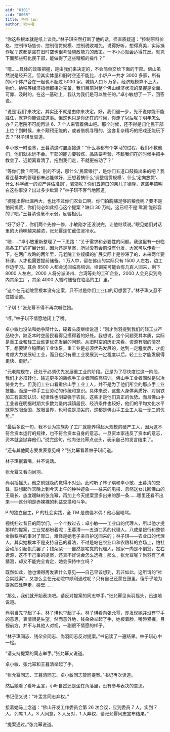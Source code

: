 ```yaml
---
aid: "0101"
zid: "0065"
title: 争吵（五）
author: 吹牛者
---
```


“你这些根本就是纸上谈兵。”林子琪突然打断了他的话，径直质疑道：“控制原料价格、控制市场售价、控制信贷规模、控制税收减免，说得好听，想得真美，实际操作呢？这都是些在旧时空也很考验施政能力的政策。一不小心就会适得其反。就凭下面那些归化民干部，能做得了这些精细的操作？”



“嗯……具体的政策把握，是由我们来决定的，不会简单交给下面的干部。佛山虽然说是经开区，但其实体量和旧时空还不能比，小炉户一共才 3000 多家，所有的小个体户合在一起也不超过 5000 家。城镇人口 5 万多。经济规模算不上大，物价、纳税等经济指标都相对完备，我们目前对整个佛山经济状况的掌握是全面、可靠、及时的。在这一基础上，我认为我们是可以胜任的。”卓小敏想了一下，回答说。



“说是‘我们’来决定，其实还不就是由你来决定。好，我们退一步，先不说你能不能胜任，就算你能做成这事。但这也只是你还在的时候，你走了以后呢？明年怎么办？元老院不可能再派 6、7 个人来管着佛山吧。那个时候，还不得是归化民干部上位？到时候，来个颟顸无能的，或者借机寻租的，这套复杂精巧的把戏还能玩下去？”林子琪反驳道。



卓小敏一时语塞，王暮清这时皱眉接道：“什么事都有个学习的过程，我们不教他们，他们就永远不会。干部的能力要锻炼、品质要考验，不趁我们在的时候手把手教会了、近距离看清了，拖到我们走，不就更被动了？”



“等你们教？呵呵。别的不说，那什么‘民营银行’，是你们五道口鼓捣出来的吧？我看连基本的管理都未必能做好，还想着搞什么‘调整信贷规模’、什么‘定向放贷’、什么‘科学统一的资产评估准则’，骗鬼呢？你们五道口的亲儿子德隆，这些年搞明白这些事没？出过多少纰漏？”林子琪不客气地回道。



“德隆出得纰漏再大，也比不过你们农业口啊。你们拍胸脯足够的粮食呢？要不是怕闹饥荒，你们何必如此担心这个提案？缺口 30 万吨，这已经不是‘纰漏’能形容的了吧。”王暮清也毫不示弱，反唇相讥。



“好了好了，你们两个先停一停，小敏刚才还没说完，让他继续说。”眼见她们对话里的火药味越来越浓，张允幂连忙截住泼冷水。



“嗯……”卓小敏重新整理了一下思路：“关于需求和必要性的问题。我这里有一份临高各工厂的扩展计划，因为还是草案，所以没有会前没有分发，大家可以传看一下。在两广攻略的两年里，元老院工业规模的扩展实际上是停滞了的，未来两年要补课。人才也需要提前储备。1 万人中，留在佛山的实际只有 1500 人左右，边工作边学习。其余 8500 人都会送回临高培训。培训完可能会有几百人回来，剩下 8000 人左右，2000 人将分派济州、台湾等处的工矿企业，2000 人会充实到岛内其余工厂，其余 4000 人暂时储备在临高的工厂里。”



“这个在元老院里根本没有定案，只不过是你们工业口的幻想罢了。”林子琪又忍不住插话道。



“子琪！”张允幂不得不再次喊住她。



“哼。”林子琪不情愿地闭上了嘴。



卓小敏也没法和她争辩什么，硬着头皮继续说道：“刚才尚羽提到我们的轻工业产品较少，缺乏本时空居民看得见摸得着的好处。我想说，这个问题究其本质，实际是重工业和轻工业谁更优先发展的问题。从旧时空的历史来看，资源有限的情况下，想要建立稳固的工业体系，重工业是必须优先发展的，达到一定程度后，才能考虑大力发展轻工业，而且也只有重工业发展到一定程度以后，轻工业才能发展得更快、更好。”



“元老院现在，还处于必须优先发展重工业的阶段。正是为了尽快度过这一阶段，我们才必须转化、输送更多的熟练手工业者回临高培训。佛山手工业者固然是以冶铸业为主。但我们工业口看重佛山手工业工人，并不是为了他们所会的那点手工业技能。而是一种手工业劳动的传统和意识。具体来说，这些人身体素质好、对钢铁加工有直观认识、纪律性也明显强于农民，这些才是他们真正的优势。而且佛山手工业者在明据时期大多数为堡内城镇居民、经济条件也较好，他们的平均文化水平就算放眼全国、放眼世界，也可说是顶尖的，这都是佛山手工业工人独一无二的优势。”



“最后多说一句，我不认为宗族办了工厂就能养得起大规模的破产工人，因为这不符合资本运行的规律，也不符合资本自身的意志。一旦资本家违反了资本的意志，资本就会抛弃他们。”说完这句，他向张允幂点点头，表示自己的发言结束了。



“还有其他同志要发表意见吗？”张允幂看着林子琪问道。



林子琪抿着嘴，并不说话。



张允幂又看向尚羽。



尚羽摇摇头。他之前就隐约觉得不对劲，此时听了林子琪和卓小敏、王暮清的交锋，联想起昨天晚上到今天上午的种种迹象——往来的电报、忽然送女儿回佛山的王局长、态度暧昧的张允幂，再加上今天提案里多出来的那一条……哪里还看不出来——这分明是赤裸裸的利益交换和斗争。



P 的独立自主，P 的社会实践，全 TM 是傀儡木偶！他心里暗骂。



视线扫过昔日的同学们，一个个数过去：卓小敏——工业口的代理人，所以他才提那样的提案，工业党都盼着呢；王暮清——五道口系的代理人，八成是银行和整顿金融秩序的事对了胃口，难怪是她老子亲自护送回来的；林子琪——农业口的代理人，其实她根本不是支持自己的看法，不过是站在农业口和农粮科的立场上，怕社会动荡引起饥荒罢了；钱朵朵——自然是宅党的代理人，她家一向是不倒翁，左右逢源，这不干己事的提案，还真不好说会怎么选择；那么，张允幂呢？尚羽有了点猜测，却又不能完全肯定，她会保持中立吗？



既然如此，他也懒得再发表什么意见——自己早该想到，若非如此，这所谓的“社会实践案”，又怎么会在元老院中顺利通过呢？只有自己还蒙在鼓里，傻乎乎地为提案四处奔走、碰壁……



“那么，我们就开始表决吧。请反对提案的同志举手。”张允幂见尚羽摇头，迅速地说道。



尚羽当先举起了手，林子琪也举起了手。林子琪看向张允幂，却发现她并没有举手的意思，表情很是失望。然而意外地，钱朵朵举起了手，她板着脸，嘴唇紧抿，目视前方，并不与其他人对视，一副很不情愿的样子。



“林子琪同志、钱朵朵同志、尚羽同志反对提案。”书记读了一遍结果。林子琪心中一松。



“请支持提案的同志举手。”张允幂又说道。



卓小敏、张允幂和王暮清举起了手。



“张允幂同志、王暮清同志、卓小敏同志赞同提案。”书记再次读道。



然后她看了看叶孟言，小叶自然还是坐在角落里，没有参与表决的意思。



书记便又说：“叶孟言同志弃权。”



接着她马上念道：“佛山开发工作委员会第 26 次会议，应到委员 7 人，实到 7 人，列席 1 人，3 人同意，3 人反对，1 人弃权，请张允幂同志宣布结果。”



“提案通过。”张允幂说道。
